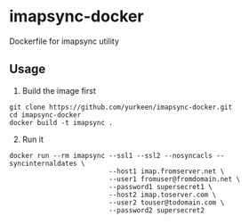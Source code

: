 # imapsync-docker
Dockerfile for imapsync utility

## Usage

1. Build the image first

```shell
git clone https://github.com/yurkeen/imapsync-docker.git
cd imapsync-docker
docker build -t imapsync .
```
2. Run it

```
docker run --rm imapsync --ssl1 --ssl2 --nosyncacls --syncinternaldates \
                         --host1 imap.fromserver.net \
                         --user1 fromuser@fromdomain.net \
                         --password1 supersecret1 \
                         --host2 imap.toserver.com \
                         --user2 touser@todomain.com \
                         --password2 supersecret2
```


